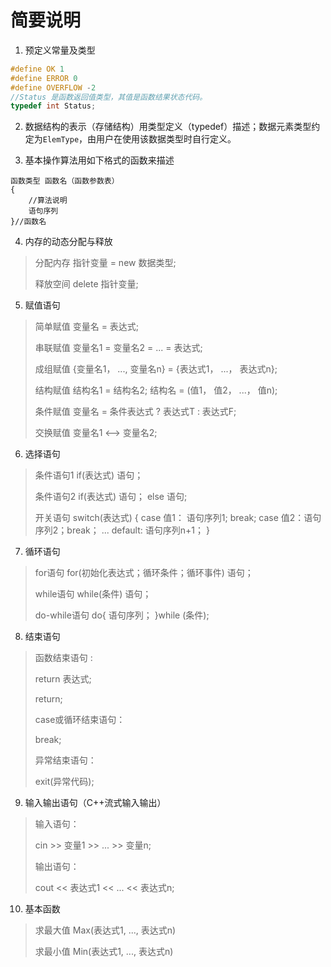 # 简要说明

1. 预定义常量及类型

```C
#define OK 1
#define ERROR 0
#define OVERFLOW -2
//Status 是函数返回值类型，其值是函数结果状态代码。
typedef int Status;
```

2. 数据结构的表示（存储结构）用类型定义（typedef）描述；数据元素类型约定为`ElemType`，由用户在使用该数据类型时自行定义。

3. 基本操作算法用如下格式的函数来描述
```
函数类型 函数名（函数参数表）
{
    //算法说明
    语句序列
}//函数名
```


4. 内存的动态分配与释放

> 分配内存 指针变量 = new 数据类型;
> 
> 释放空间 delete 指针变量;

5. 赋值语句

> 简单赋值 变量名 = 表达式;
>
> 串联赋值 变量名1 = 变量名2 = ... = 表达式;
> 
> 成组赋值 {变量名1， ..., 变量名n} = {表达式1， ...， 表达式n};
> 
> 结构赋值 结构名1 = 结构名2;
> 结构名 = (值1， 值2， ...， 值n);
> 
> 条件赋值 变量名 = 条件表达式 ? 表达式T : 表达式F;
> 
> 交换赋值 变量名1 <--> 变量名2;

6. 选择语句

> 条件语句1 if(表达式) 语句；
> 
> 条件语句2 if(表达式) 语句； else 语句;
> 
> 开关语句 switch(表达式) {    case 值1： 语句序列1; break;
case 值2：语句序列2；break；
...
default: 语句序列n+1；
}

7. 循环语句

> for语句 for(初始化表达式；循环条件；循环事件) 语句；
> 
> while语句 while(条件) 语句；
> 
> do-while语句 do{ 语句序列； }while (条件);

8. 结束语句

> 函数结束语句 :
> 
> return 表达式;
> 
> return;
>
> case或循环结束语句：
>
> break;
> 
> 异常结束语句：
> 
> exit(异常代码);

9. 输入输出语句（C++流式输入输出）

> 输入语句：
> 
> cin >> 变量1 >> ... >> 变量n;
> 
> 输出语句：
> 
> cout << 表达式1 << ... << 表达式n;

10. 基本函数

> 求最大值 Max(表达式1, ..., 表达式n)
> 
> 求最小值 Min(表达式1, ..., 表达式n)

